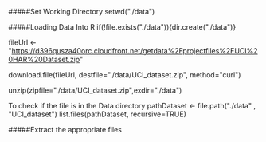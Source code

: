 #####Set Working Directory
setwd("./data")

#####Loading Data Into R
if(!file.exists("./data")){dir.create("./data")}

fileUrl <- "https://d396qusza40orc.cloudfront.net/getdata%2Fprojectfiles%2FUCI%20HAR%20Dataset.zip"

download.file(fileUrl, destfile="./data/UCI_dataset.zip", method="curl")

unzip(zipfile="./data/UCI_dataset.zip",exdir="./data")

To check if the file is in the Data directory
pathDataset <- file.path("./data" , "UCI_dataset")
list.files(pathDataset, recursive=TRUE)

#####Extract the appropriate files

